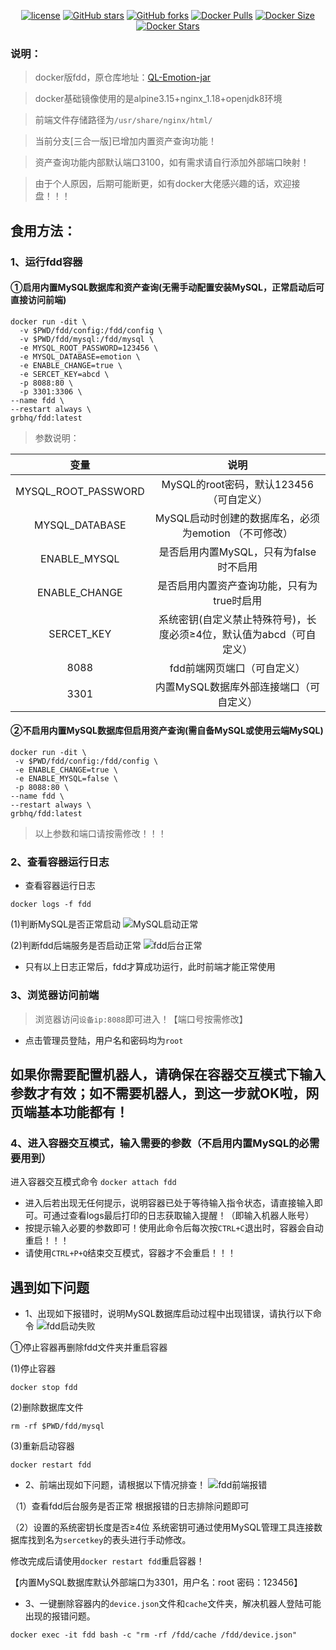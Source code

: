 <p align="center">
    <a href="https://github.com/grbnb/fdd-docker"><img src="https://img.shields.io/pypi/l/daily?style=plastic" alt="license"></a>
    <a href="https://github.com/grbnb/fdd-docker"><img src="https://img.shields.io/github/stars/grbnb/fdd-docker.svg?logo=github&style=plastic" alt="GitHub stars"></a>
    <a href="https://github.com/grbnb/fdd-docker"><img src="https://img.shields.io/github/forks/grbnb/fdd-docker.svg?logo=github&style=plastic" alt="GitHub forks"></a>
    <a href="https://hub.docker.com/r/grbhq/fdd"><img src="https://img.shields.io/docker/pulls/grbhq/fdd?logo=docker&style=plastic" alt="Docker Pulls"></a>
    <a href="https://hub.docker.com/r/grbhq/fdd/"><img src="https://img.shields.io/docker/image-size/grbhq/fdd?logo=docker&style=plastic" alt="Docker Size"></a>
    <a href="https://hub.docker.com/r/grbhq/fdd/"><img src="https://img.shields.io/docker/stars/grbhq/fdd?logo=docker&style=plastic" alt="Docker Stars"></a>
</p>

### 说明：

> docker版fdd，原仓库地址：[QL-Emotion-jar](https://github.com/fengxiaoruia/QL-Emotion-jar.git)

> docker基础镜像使用的是alpine3.15+nginx_1.18+openjdk8环境

> 前端文件存储路径为`/usr/share/nginx/html/`

> 当前分支[三合一版]已增加内置资产查询功能！

> 资产查询功能内部默认端口3100，如有需求请自行添加外部端口映射！

> 由于个人原因，后期可能断更，如有docker大佬感兴趣的话，欢迎接盘！！！

## 食用方法：

### 1、运行fdd容器

#### ①启用内置MySQL数据库和资产查询(无需手动配置安装MySQL，正常启动后可直接访问前端)

```
docker run -dit \
  -v $PWD/fdd/config:/fdd/config \
  -v $PWD/fdd/mysql:/fdd/mysql \
  -e MYSQL_ROOT_PASSWORD=123456 \
  -e MYSQL_DATABASE=emotion \
  -e ENABLE_CHANGE=true \
  -e SERCET_KEY=abcd \
  -p 8088:80 \
  -p 3301:3306 \
--name fdd \
--restart always \
grbhq/fdd:latest
```

> 参数说明：

| 变量                  | 说明                                     |
|:-------------------:|:--------------------------------------:|
| MYSQL_ROOT_PASSWORD | MySQL的root密码，默认123456（可自定义）            |
| MYSQL_DATABASE      | MySQL启动时创建的数据库名，必须为emotion （不可修改）      |
| ENABLE_MYSQL        | 是否启用内置MySQL，只有为false时不启用               |
| ENABLE_CHANGE       | 是否启用内置资产查询功能，只有为true时启用                |
| SERCET_KEY          | 系统密钥(自定义禁止特殊符号)，长度必须≥4位，默认值为abcd（可自定义） |
| 8088                | fdd前端网页端口（可自定义）                        |
| 3301                | 内置MySQL数据库外部连接端口（可自定义）                 |

#### ②不启用内置MySQL数据库但启用资产查询(需自备MySQL或使用云端MySQL)

```
docker run -dit \
 -v $PWD/fdd/config:/fdd/config \
 -e ENABLE_CHANGE=true \
 -e ENABLE_MYSQL=false \
 -p 8088:80 \
--name fdd \
--restart always \
grbhq/fdd:latest
```

> 以上参数和端口请按需修改！！！

### 2、查看容器运行日志

- 查看容器运行日志

`docker logs -f fdd`

(1)判断MySQL是否正常启动
![MySQL启动正常](https://s1.328888.xyz/2022/10/03/PwwOS.png)

(2)判断fdd后端服务是否启动正常
![fdd后台正常](https://s1.328888.xyz/2022/10/03/PwBqF.png)

- 只有以上日志正常后，fdd才算成功运行，此时前端才能正常使用

### 3、浏览器访问前端

> 浏览器访问`设备ip:8088`即可进入！【端口号按需修改】

- 点击管理员登陆，用户名和密码均为`root`

## 如果你需要配置机器人，请确保在容器交互模式下输入参数才有效；如不需要机器人，到这一步就OK啦，网页端基本功能都有！

### 4、进入容器交互模式，输入需要的参数（不启用内置MySQL的必需要用到）

进入容器交互模式命令
`docker attach fdd`

- 进入后若出现无任何提示，说明容器已处于等待输入指令状态，请直接输入即可。可通过查看logs最后打印的日志获取输入提醒！（即输入机器人账号）
- 按提示输入必要的参数即可！使用此命令后每次按``CTRL+C``退出时，容器会自动重启！！！
- 请使用`CTRL+P+Q`结束交互模式，容器才不会重启！！！

## 遇到如下问题

- 1、出现如下报错时，说明MySQL数据库启动过程中出现错误，请执行以下命令
  ![fdd启动失败](https://s1.328888.xyz/2022/10/03/PCnOF.png)

①停止容器再删除fdd文件夹并重启容器

(1)停止容器

`docker stop fdd`

(2)删除数据库文件

`rm -rf $PWD/fdd/mysql`

(3)重新启动容器

`docker restart fdd`

- 2、前端出现如下问题，请根据以下情况排查！
  ![fdd前端报错](https://s1.328888.xyz/2022/10/03/PCKHP.png)

（1）查看fdd后台服务是否正常
  根据报错的日志排除问题即可

（2）设置的系统密钥长度是否≥4位
系统密钥可通过使用MySQL管理工具连接数据库找到名为`sercetkey`的表头进行手动修改。

修改完成后请使用`docker restart fdd`重启容器！

【内置MySQL数据库默认外部端口为3301，用户名：root    密码：123456】

- 3、一键删除容器内的`device.json`文件和`cache`文件夹，解决机器人登陆可能出现的报错问题。

`docker exec -it fdd bash -c "rm -rf /fdd/cache /fdd/device.json"`